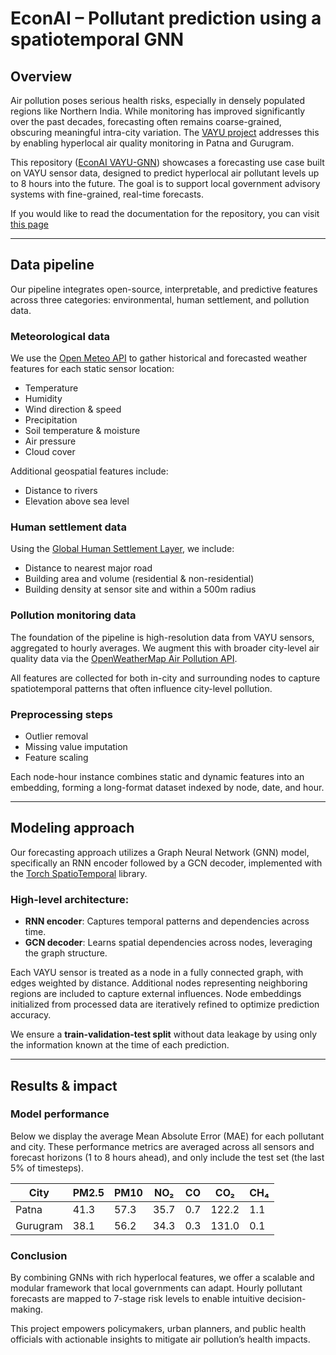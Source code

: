 # EconAI – Pollutant prediction using a spatiotemporal GNN

## Overview

Air pollution poses serious health risks, especially in densely populated regions like Northern India. While monitoring has improved significantly over the past decades, forecasting often remains coarse-grained, obscuring meaningful intra-city variation. The [VAYU project](https://vayu.undp.org.in/hackathon) addresses this by enabling hyperlocal air quality monitoring in Patna and Gurugram.

This repository ([EconAI VAYU-GNN](https://github.com/EconAIorg/vayu-gnn)) showcases a forecasting use case built on VAYU sensor data, designed to predict hyperlocal air pollutant levels up to 8 hours into the future. The goal is to support local government advisory systems with fine-grained, real-time forecasts.

If you would like to read the documentation for the repository, you can visit [this page](https://econaiorg.github.io/vayu-gnn/vayu_gnn.html)

---

## Data pipeline

Our pipeline integrates open-source, interpretable, and predictive features across three categories: environmental, human settlement, and pollution data.

### Meteorological data
We use the [Open Meteo API](https://open-meteo.com/) to gather historical and forecasted weather features for each static sensor location:

- Temperature  
- Humidity  
- Wind direction & speed  
- Precipitation  
- Soil temperature & moisture  
- Air pressure  
- Cloud cover  

Additional geospatial features include:
- Distance to rivers  
- Elevation above sea level  

### Human settlement data
Using the [Global Human Settlement Layer](https://ghsl.jrc.ec.europa.eu/), we include:

- Distance to nearest major road  
- Building area and volume (residential & non-residential)  
- Building density at sensor site and within a 500m radius  

### Pollution monitoring data
The foundation of the pipeline is high-resolution data from VAYU sensors, aggregated to hourly averages. We augment this with broader city-level air quality data via the [OpenWeatherMap Air Pollution API](https://openweathermap.org/api/air-pollution).

All features are collected for both in-city and surrounding nodes to capture spatiotemporal patterns that often influence city-level pollution.

### Preprocessing steps
- Outlier removal  
- Missing value imputation  
- Feature scaling  

Each node-hour instance combines static and dynamic features into an embedding, forming a long-format dataset indexed by node, date, and hour.

---

## Modeling approach

Our forecasting approach utilizes a Graph Neural Network (GNN) model, specifically an RNN encoder followed by a GCN decoder, implemented with the [Torch SpatioTemporal](https://torch-spatiotemporal.readthedocs.io/en/latest/index.html) library.

### High-level architecture:
- **RNN encoder**: Captures temporal patterns and dependencies across time.
- **GCN decoder**: Learns spatial dependencies across nodes, leveraging the graph structure.

Each VAYU sensor is treated as a node in a fully connected graph, with edges weighted by distance. Additional nodes representing neighboring regions are included to capture external influences. Node embeddings initialized from processed data are iteratively refined to optimize prediction accuracy.

We ensure a **train-validation-test split** without data leakage by using only the information known at the time of each prediction.

---

## Results & impact

### Model performance 

Below we display the average Mean Absolute Error (MAE) for each pollutant and city. These performance metrics are averaged across all sensors and forecast horizons (1 to 8 hours ahead), and only include the test set (the last 5% of timesteps).

| City      | PM2.5 | PM10 | NO₂  | CO   | CO₂   | CH₄  |
|-----------|-------|------|------|------|-------|------|
| Patna     | 41.3  | 57.3 | 35.7 | 0.7  | 122.2 | 1.1  |
| Gurugram  | 38.1  | 56.2 | 34.3 | 0.3  | 131.0 | 0.1  |

### Conclusion

By combining GNNs with rich hyperlocal features, we offer a scalable and modular framework that local governments can adapt. Hourly pollutant forecasts are mapped to 7-stage risk levels to enable intuitive decision-making.

This project empowers policymakers, urban planners, and public health officials with actionable insights to mitigate air pollution’s health impacts.

